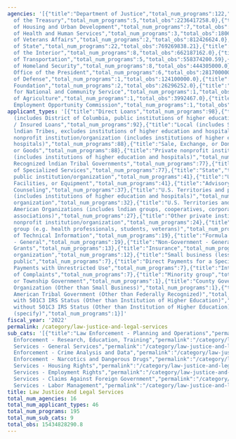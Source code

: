 ```yaml
---
agencies: '[{"title":"Department of Justice","total_num_programs":122,"total_obs":5621837647.0},{"title":"Department
  of the Treasury","total_num_programs":5,"total_obs":2236417258.0},{"title":"Department
  of Housing and Urban Development","total_num_programs":7,"total_obs":2064671557.0},{"title":"Department
  of Health and Human Services","total_num_programs":3,"total_obs":1806873431.0},{"title":"Department
  of Veterans Affairs","total_num_programs":2,"total_obs":812426624.0},{"title":"Department
  of State","total_num_programs":22,"total_obs":769269838.21},{"title":"Department
  of the Interior","total_num_programs":8,"total_obs":662187162.0},{"title":"Department
  of Transportation","total_num_programs":5,"total_obs":558374200.59},{"title":"Department
  of Homeland Security","total_num_programs":8,"total_obs":444305000.0},{"title":"Executive
  Office of the President","total_num_programs":6,"total_obs":281700000.0},{"title":"Department
  of Defense","total_num_programs":1,"total_obs":124100000.0},{"title":"Inter-American
  Foundation","total_num_programs":2,"total_obs":26296252.0},{"title":"Corporation
  for National and Community Service","total_num_programs":1,"total_obs":22376854.0},{"title":"Department
  of Agriculture","total_num_programs":1,"total_obs":3992467.0},{"title":"Denali Commission","total_num_programs":1,"total_obs":0.0},{"title":"Equal
  Employment Opportunity Commission","total_num_programs":1,"total_obs":0.0}]'
applicant_types: '[{"title":"Direct Loans","total_num_programs":98},{"title":"State
  (includes District of Columbia, public institutions of higher education and hospitals)","total_num_programs":98},{"title":"Guaranteed
  / Insured Loans","total_num_programs":92},{"title":"Local (includes State-designated
  lndian Tribes, excludes institutions of higher education and hospitals","total_num_programs":92},{"title":"Public
  nonprofit institution/organization (includes institutions of higher education and
  hospitals)","total_num_programs":88},{"title":"Sale, Exchange, or Donation of Property
  or Goods","total_num_programs":88},{"title":"Private nonprofit institution/organization
  (includes institutions of higher education and hospitals)","total_num_programs":87},{"title":"Federally
  Recognized lndian Tribal Governments","total_num_programs":77},{"title":"Provision
  of Specialized Services","total_num_programs":77},{"title":"State","total_num_programs":45},{"title":"Other
  public institution/organization","total_num_programs":41},{"title":"Use of Property,
  Facilities, or Equipment","total_num_programs":41},{"title":"Advisory Services and
  Counseling","total_num_programs":37},{"title":"U.S. Territories and possessions
  (includes institutions of higher education and hospitals)","total_num_programs":37},{"title":"Profit
  organization","total_num_programs":32},{"title":"U.S. Territories and possessions","total_num_programs":28},{"title":"Native
  American Organizations (includes lndian groups, cooperatives, corporations, partnerships,
  associations)","total_num_programs":27},{"title":"Other private institutions/organizations","total_num_programs":26},{"title":"Quasi-public
  nonprofit institution/organization","total_num_programs":24},{"title":"Federal Employment","total_num_programs":22},{"title":"Specialized
  group (e.g. health professionals, students, veterans)","total_num_programs":22},{"title":"Dissemination
  of Technical Information","total_num_programs":19},{"title":"Formula Grants","total_num_programs":19},{"title":"Government
  - General","total_num_programs":19},{"title":"Non-Government - General","total_num_programs":19},{"title":"Individual/Family","total_num_programs":18},{"title":"Training","total_num_programs":18},{"title":"Federal","total_num_programs":13},{"title":"Project
  Grants","total_num_programs":13},{"title":"Insurance","total_num_programs":12},{"title":"Sponsored
  organization","total_num_programs":12},{"title":"Small business (less than 500 employees)","total_num_programs":10},{"title":"Anyone/general
  public","total_num_programs":7},{"title":"Direct Payments for a Specified Use","total_num_programs":7},{"title":"Direct
  Payments with Unrestricted Use","total_num_programs":7},{"title":"Interstate","total_num_programs":7},{"title":"Intrastate","total_num_programs":7},{"title":"Investigation
  of Complaints","total_num_programs":7},{"title":"Minority group","total_num_programs":7},{"title":"City
  or Township Government","total_num_programs":1},{"title":"County Government","total_num_programs":1},{"title":"For-Profit
  Organization (Other than Small Business)","total_num_programs":1},{"title":"Indian/Native
  American Tribal Government (Other than Federally Recognized)","total_num_programs":1},{"title":"Nonprofit
  with 501C3 IRS Status (Other than Institution of Higher Education)","total_num_programs":1},{"title":"Nonprofit
  without 501C3 IRS Status (Other than Institution of Higher Education)","total_num_programs":1},{"title":"Other
  (specify)","total_num_programs":1}]'
fiscal_year: '2022'
permalink: /category/law-justice-and-legal-services
sub_cats: '[{"title":"Law Enforcement - Planning and Operations","permalink":"/category/law-justice-and-legal-services/law-enforcement---planning-and-operations","total_num_programs":89,"total_obs":7690336365.21},{"title":"Law
  Enforcement - Research, Education, Training","permalink":"/category/law-justice-and-legal-services/law-enforcement---research--education--training","total_num_programs":100,"total_obs":4399304341.8},{"title":"Legal
  Services - General Services","permalink":"/category/law-justice-and-legal-services/legal-services---general-services","total_num_programs":51,"total_obs":3868766101.0},{"title":"Law
  Enforcement - Crime Analysis and Data","permalink":"/category/law-justice-and-legal-services/law-enforcement---crime-analysis-and-data","total_num_programs":58,"total_obs":3139530542.21},{"title":"Law
  Enforcement - Narcotics and Dangerous Drugs","permalink":"/category/law-justice-and-legal-services/law-enforcement---narcotics-and-dangerous-drugs","total_num_programs":22,"total_obs":2814078034.21},{"title":"Legal
  Services - Housing Rights","permalink":"/category/law-justice-and-legal-services/legal-services---housing-rights","total_num_programs":18,"total_obs":1091815228.0},{"title":"Legal
  Services - Employment Rights","permalink":"/category/law-justice-and-legal-services/legal-services---employment-rights","total_num_programs":12,"total_obs":156745704.0},{"title":"Legal
  Services - Claims Against Foreign Government","permalink":"/category/law-justice-and-legal-services/legal-services---claims-against-foreign-government","total_num_programs":11,"total_obs":120177642.0},{"title":"Legal
  Services - Labor Management","permalink":"/category/law-justice-and-legal-services/legal-services---labor-management","total_num_programs":10,"total_obs":120177642.0}]'
title: Law Justice And Legal Services
total_num_agencies: 16
total_num_applicant_types: 46
total_num_programs: 195
total_num_sub_cats: 9
total_obs: 15434828290.8
---
```

